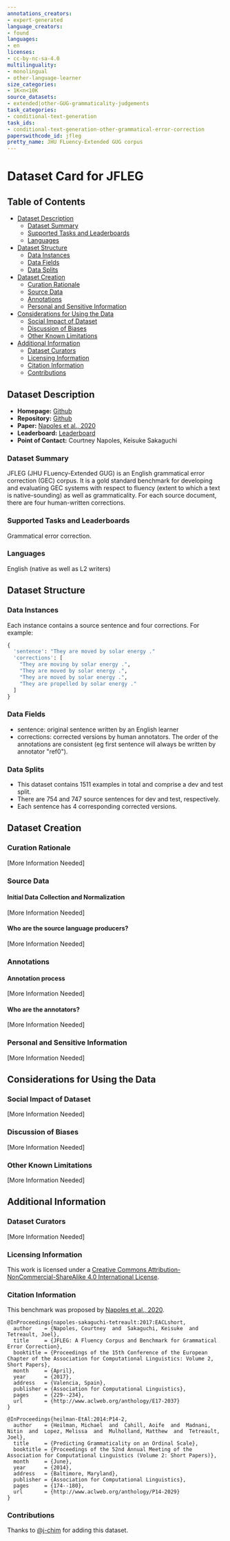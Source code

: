 ```yaml
---
annotations_creators:
- expert-generated
language_creators:
- found
languages:
- en
licenses:
- cc-by-nc-sa-4.0
multilinguality:
- monolingual
- other-language-learner
size_categories:
- 1K<n<10K
source_datasets:
- extended|other-GUG-grammaticality-judgements
task_categories:
- conditional-text-generation
task_ids:
- conditional-text-generation-other-grammatical-error-correction
paperswithcode_id: jfleg
pretty_name: JHU FLuency-Extended GUG corpus
---
```


# Dataset Card for JFLEG

## Table of Contents
- [Dataset Description](#dataset-description)
  - [Dataset Summary](#dataset-summary)
  - [Supported Tasks and Leaderboards](#supported-tasks-and-leaderboards)
  - [Languages](#languages)
- [Dataset Structure](#dataset-structure)
  - [Data Instances](#data-instances)
  - [Data Fields](#data-fields)
  - [Data Splits](#data-splits)
- [Dataset Creation](#dataset-creation)
  - [Curation Rationale](#curation-rationale)
  - [Source Data](#source-data)
  - [Annotations](#annotations)
  - [Personal and Sensitive Information](#personal-and-sensitive-information)
- [Considerations for Using the Data](#considerations-for-using-the-data)
  - [Social Impact of Dataset](#social-impact-of-dataset)
  - [Discussion of Biases](#discussion-of-biases)
  - [Other Known Limitations](#other-known-limitations)
- [Additional Information](#additional-information)
  - [Dataset Curators](#dataset-curators)
  - [Licensing Information](#licensing-information)
  - [Citation Information](#citation-information)
  - [Contributions](#contributions)

## Dataset Description

- **Homepage:** [Github](https://github.com/keisks/jfleg)
- **Repository:** [Github](https://github.com/keisks/jfleg)
- **Paper:** [Napoles et al., 2020](https://www.aclweb.org/anthology/E17-2037/)
- **Leaderboard:** [Leaderboard](https://github.com/keisks/jfleg#leader-board-published-results)
- **Point of Contact:** Courtney Napoles, Keisuke Sakaguchi

### Dataset Summary
JFLEG (JHU FLuency-Extended GUG) is an English grammatical error correction (GEC) corpus. It is a gold standard benchmark for developing and evaluating GEC systems with respect to fluency (extent to which a text is native-sounding) as well as grammaticality. For each source document, there are four human-written corrections.

### Supported Tasks and Leaderboards
Grammatical error correction.

### Languages
English (native as well as L2 writers)

## Dataset Structure

### Data Instances
Each instance contains a source sentence and four corrections. For example:
```python
{
  'sentence': "They are moved by solar energy ."
  'corrections': [
    "They are moving by solar energy .",
    "They are moved by solar energy .",
    "They are moved by solar energy .",
    "They are propelled by solar energy ." 
  ]
}
 ```

### Data Fields
- sentence: original sentence written by an English learner
- corrections: corrected versions by human annotators. The order of the annotations are consistent (eg first sentence will always be written by annotator "ref0").

### Data Splits
- This dataset contains 1511 examples in total and comprise a dev and test split. 
- There are 754 and 747 source sentences for dev and test, respectively. 
- Each sentence has 4 corresponding corrected versions. 

## Dataset Creation

### Curation Rationale

[More Information Needed]

### Source Data

#### Initial Data Collection and Normalization

[More Information Needed]

#### Who are the source language producers?

[More Information Needed]

### Annotations

#### Annotation process

[More Information Needed]

#### Who are the annotators?

[More Information Needed]

### Personal and Sensitive Information

[More Information Needed]

## Considerations for Using the Data

### Social Impact of Dataset

[More Information Needed]

### Discussion of Biases

[More Information Needed]

### Other Known Limitations

[More Information Needed]

## Additional Information

### Dataset Curators

[More Information Needed]

### Licensing Information
This work is licensed under a [Creative Commons Attribution-NonCommercial-ShareAlike 4.0 International License](https://creativecommons.org/licenses/by-nc-sa/4.0/).

### Citation Information
This benchmark was proposed by [Napoles et al., 2020](https://www.aclweb.org/anthology/E17-2037/).

```
@InProceedings{napoles-sakaguchi-tetreault:2017:EACLshort,
  author    = {Napoles, Courtney  and  Sakaguchi, Keisuke  and  Tetreault, Joel},
  title     = {JFLEG: A Fluency Corpus and Benchmark for Grammatical Error Correction},
  booktitle = {Proceedings of the 15th Conference of the European Chapter of the Association for Computational Linguistics: Volume 2, Short Papers},
  month     = {April},
  year      = {2017},
  address   = {Valencia, Spain},
  publisher = {Association for Computational Linguistics},
  pages     = {229--234},
  url       = {http://www.aclweb.org/anthology/E17-2037}
}

@InProceedings{heilman-EtAl:2014:P14-2,
  author    = {Heilman, Michael  and  Cahill, Aoife  and  Madnani, Nitin  and  Lopez, Melissa  and  Mulholland, Matthew  and  Tetreault, Joel},
  title     = {Predicting Grammaticality on an Ordinal Scale},
  booktitle = {Proceedings of the 52nd Annual Meeting of the Association for Computational Linguistics (Volume 2: Short Papers)},
  month     = {June},
  year      = {2014},
  address   = {Baltimore, Maryland},
  publisher = {Association for Computational Linguistics},
  pages     = {174--180},
  url       = {http://www.aclweb.org/anthology/P14-2029}
}
```

### Contributions

Thanks to [@j-chim](https://github.com/j-chim) for adding this dataset.
